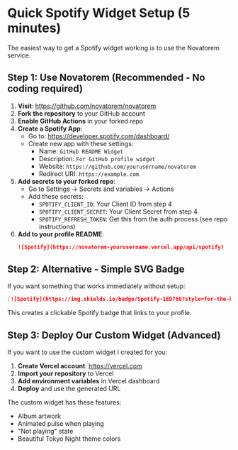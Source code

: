 # Quick Spotify Widget Setup (5 minutes)

The easiest way to get a Spotify widget working is to use the Novatorem service.

## Step 1: Use Novatorem (Recommended - No coding required)

1. **Visit**: https://github.com/novatorem/novatorem
2. **Fork the repository** to your GitHub account
3. **Enable GitHub Actions** in your forked repo
4. **Create a Spotify App**:
   - Go to: https://developer.spotify.com/dashboard/
   - Create new app with these settings:
     - Name: `GitHub README Widget`
     - Description: `For GitHub profile widget`
     - Website: `https://github.com/yourusername/novatorem`
     - Redirect URI: `https://example.com`
5. **Add secrets to your forked repo**:
   - Go to Settings → Secrets and variables → Actions
   - Add these secrets:
     - `SPOTIFY_CLIENT_ID`: Your Client ID from step 4
     - `SPOTIFY_CLIENT_SECRET`: Your Client Secret from step 4
     - `SPOTIFY_REFRESH_TOKEN`: Get this from the auth process (see repo instructions)
6. **Add to your profile README**:
   ```markdown
   ![Spotify](https://novatorem-yourusername.vercel.app/api/spotify)
   ```

## Step 2: Alternative - Simple SVG Badge

If you want something that works immediately without setup:

```markdown
[![Spotify](https://img.shields.io/badge/Spotify-1ED760?style=for-the-badge&logo=spotify&logoColor=white)](https://open.spotify.com/user/BennyThePooh)
```

This creates a clickable Spotify badge that links to your profile.

## Step 3: Deploy Our Custom Widget (Advanced)

If you want to use the custom widget I created for you:

1. **Create Vercel account**: https://vercel.com
2. **Import your repository** to Vercel
3. **Add environment variables** in Vercel dashboard
4. **Deploy** and use the generated URL

The custom widget has these features:
- Album artwork
- Animated pulse when playing
- "Not playing" state
- Beautiful Tokyo Night theme colors

